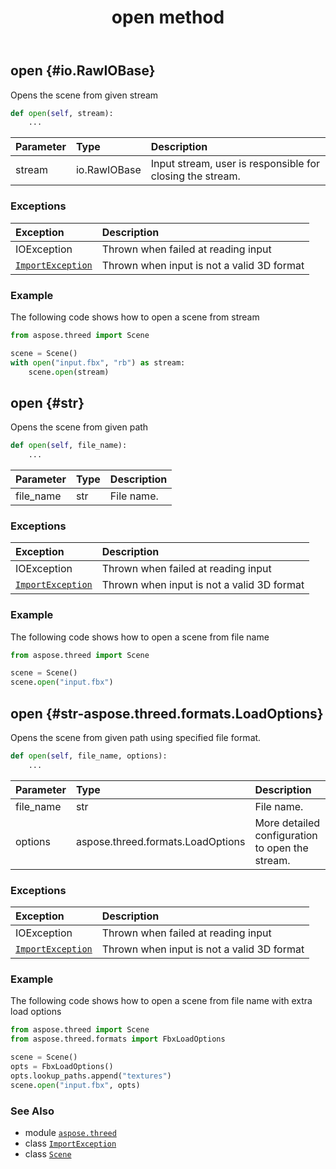 ﻿---
title: open method
second_title: Aspose.3D for Python via .NET API References
description: 
type: docs
weight: 80
url: /aspose.threed/scene/open/
is_root: false
---

## open {#io.RawIOBase}

Opens the scene from given stream



```python
def open(self, stream):
    ...
```


| Parameter | Type | Description |
| :- | :- | :- |
| stream | io.RawIOBase | Input stream, user is responsible for closing the stream. |
### Exceptions
| Exception | Description |
| :- | :- |
| IOException | Thrown when failed at reading input |
| [`ImportException`](/3d/python-net/aspose.threed/importexception) | Thrown when input is not a valid 3D format |



### Example 


The following code shows how to open a scene from stream

```python
from aspose.threed import Scene

scene = Scene()
with open("input.fbx", "rb") as stream:
    scene.open(stream)

```


## open {#str}

Opens the scene from given path



```python
def open(self, file_name):
    ...
```


| Parameter | Type | Description |
| :- | :- | :- |
| file_name | str | File name. |
### Exceptions
| Exception | Description |
| :- | :- |
| IOException | Thrown when failed at reading input |
| [`ImportException`](/3d/python-net/aspose.threed/importexception) | Thrown when input is not a valid 3D format |



### Example 


The following code shows how to open a scene from file name

```python
from aspose.threed import Scene

scene = Scene()
scene.open("input.fbx")

```


## open {#str-aspose.threed.formats.LoadOptions}

Opens the scene from given path using specified file format.



```python
def open(self, file_name, options):
    ...
```


| Parameter | Type | Description |
| :- | :- | :- |
| file_name | str | File name. |
| options | aspose.threed.formats.LoadOptions | More detailed configuration to open the stream. |
### Exceptions
| Exception | Description |
| :- | :- |
| IOException | Thrown when failed at reading input |
| [`ImportException`](/3d/python-net/aspose.threed/importexception) | Thrown when input is not a valid 3D format |



### Example 


The following code shows how to open a scene from file name with extra load options

```python
from aspose.threed import Scene
from aspose.threed.formats import FbxLoadOptions

scene = Scene()
opts = FbxLoadOptions()
opts.lookup_paths.append("textures")
scene.open("input.fbx", opts)

```



### See Also
* module [`aspose.threed`](../../)
* class [`ImportException`](/3d/python-net/aspose.threed/importexception)
* class [`Scene`](/3d/python-net/aspose.threed/scene)
